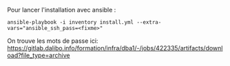 Pour lancer l'installation avec ansible :

```
ansible-playbook -i inventory install.yml --extra-vars="ansible_ssh_pass=<fixme>"
```

On trouve les mots de passe ici: https://gitlab.dalibo.info/formation/infra/dba1/-/jobs/422335/artifacts/download?file_type=archive